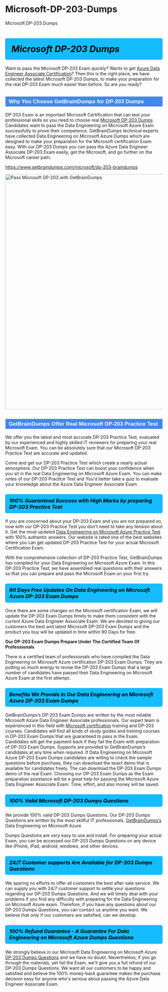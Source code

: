 # Microsoft-DP-203-Dumps
Microsoft DP-203 Dumps
<h1><strong><span style="display: block; color: #000000; background: #14BDFF; border: 0.5px solid #AED6F1; border-left: 3px solid #3498DB; padding: .6em; border-radius: 6px;">                     <em>Microsoft DP-203 <span class="exam_variation">Dumps</span> </em>                </span></strong>            </h1>                        <p>Want to pass the Microsoft DP-203 Exam quickly? Wants to get <a href="https://www.getbraindumps.com/microsoft/azure-data-engineer-associate-braindumps.html">Azure Data Engineer Associate Certification</a>?  Then this is the right place, we have collected the             latest Microsoft DP-203 <span class="exam_variation">Dumps</span>, to make your preparation for the real DP-203 Exam much easier than before. So are you ready?</p>                        <h2 style="background: #4287ec; border: 1px solid #cccccc; padding: 5px 10px;">                <span style="color: #ffffff;">                    <span style="font-size: 11pt;">                        <span style="line-height: normal;">                            <span style="font-family: Calibri,sans-serif;">                                <strong>                                    <span style="font-size: 13.0pt;">Why You Choose GetBrainDumps for DP-203 <span class="exam_variation">Dumps</span></span>                                </strong>                            </span>                        </span>                    </span>                </span>            </h2>                        <p>DP-203 Exam is an important Microsoft Certification that can test your professional skills so you need to choose real <a href="https://www.getbraindumps.com/microsoft/dp-203-braindumps">Microsoft DP-203 <span class="exam_variation">Dumps</span></a> .             Candidates want to pass the Data Engineering on Microsoft Azure Exam successfully to prove their competence. GetBrainDumps technical experts             have collected Data Engineering on Microsoft Azure <span class="exam_variation">Dumps</span> which are designed to make your preparation for the Microsoft certification Exam easy. With our             DP-203 <span class="exam_variation">Dumps</span> you can pass the Azure Data Engineer Associate DP-203 Exam easily, get the Microsoft, and go further on the Microsoft career path.</p>                        <p><a href="https://www.getbraindumps.com/microsoft/dp-203-braindumps">https://www.getbraindumps.com/microsoft/dp-203-braindumps</a></p>                        <p><a href="https://www.getbraindumps.com/"><img src="https://www.getbraindumps.com/images/get-updated-exam-questions-with-discount-getbraindumps.jpg" class="postImage" alt="Pass Microsoft DP-203 with GetBrainDumps" width="750"></a></p>                            <h2 style="background: #4287ec; border: 1px solid #cccccc; padding: 5px 10px;">                <span style="color: #ffffff;">                    <span style="font-size: 11pt;">                        <span style="line-height: normal;">                            <span style="font-family: Calibri,sans-serif;">                                <strong>                                    <span style="font-size: 13.0pt;">GetBrainDumps Offer Real Microsoft DP-203 <span class="exam_variation2">Practice Test</span></span>                                </strong>                            </span>                        </span>                    </span>                </span>            </h2>                        <p>We offer you the latest and most accurate DP-203 <span class="exam_variation2">Practice Test</span>, evaluated by our experienced and highly skilled IT reviewers for preparing your             real Microsoft Exam. You can be absolutely sure that our Microsoft DP-203 <span class="exam_variation2">Practice Test</span> are accurate and updated.</p>                        <p>Come and get our DP-203 <span class="exam_variation2">Practice Test</span> which create a nearly actual atmosphere. Our DP-203 <span class="exam_variation2">Practice Test</span> can boost your confidence when you sit             in the real Data Engineering on Microsoft Azure Exam. You can make notes of our DP-203 <span class="exam_variation2">Practice Test</span> and You'd better take a quiz to evaluate             your knowledge about the Azure Data Engineer Associate Exam.</p>                        <h3>                <strong>                    <span style="display: block; color: #000000; background: #14BDFF; border: 0.5px solid #AED6F1; border-left: 3px solid #3498DB; padding: .6em; border-radius: 6px;">                        <em>100% Guaranteed Success with High Marks by preparing DP-203 <span class="exam_variation2">Practice Test</span></em>                    </span>                </strong>            </h3>                        <p>If you are concerned about your DP-203 Exam and you are not prepared so, now with our DP-203 <span class="exam_variation2">Practice Test</span> you don't need to take any tension about it.            Get the most updated <a href="https://www.getbraindumps.com/microsoft/dp-203-braindumps">Data Engineering on Microsoft Azure <span class="exam_variation2">Practice Test</span></a> with 100% authentic answers. Our website is rated one of the best websites where you can             get updated DP-203 <span class="exam_variation2">Practice Test</span> for your actual Microsoft Certification Exam.</p>                        <p>With the comprehensive collection of DP-203 <span class="exam_variation2">Practice Test</span>, GetBrainDumps has compiled for your Data Engineering on Microsoft Azure Exam. In this DP-203 <span class="exam_variation2">Practice Test</span>,             we have assembled real questions with their answers so that you can prepare and pass the Microsoft Exam on your first try.</p>                        <h3>                <strong>                    <span style="display: block; color: #000000; background: #14BDFF; border: 0.5px solid #AED6F1; border-left: 3px solid #3498DB; padding: .6em; border-radius: 6px;">                        <em>90 Days Free Updates On Data Engineering on Microsoft Azure DP-203 <span class="exam_variation3">Exam Dumps</span></em>                    </span>                </strong>            </h3>                        <p>Once there are some changes on the Microsoft certification Exam, we will update the DP-203 <span class="exam_variation3">Exam Dumps</span> timely to make them consistent with the current             Azure Data Engineer Associate Exam. We are devoted to giving our customers the best and latest Microsoft DP-203 <span class="exam_variation3">Exam Dumps</span> and the product you buy             will be updated in time within 90 Days for free.</p>                        <p><strong>Our DP-203 <span class="exam_variation3">Exam Dumps</span> Prepare Under The Certified Team Of Professionals</strong></p>                        <p>There is a certified team of professionals who have compiled the Data Engineering on Microsoft Azure certification             DP-203 <span class="exam_variation3">Exam Dumps</span>. They are putting so much energy to revise the DP-203 <span class="exam_variation3">Exam Dumps</span> that a large number of candidates have passed             their Data Engineering on Microsoft Azure Exam  at the first attempt.</p>                        <h3>                <strong>                    <span style="display: block; color: #000000; background: #14BDFF; border: 0.5px solid #AED6F1; border-left: 3px solid #3498DB; padding: .6em; border-radius: 6px;">                        <em>Benefits We Provide In Our Data Engineering on Microsoft Azure DP-203 <span class="exam_variation3">Exam Dumps</span></em>                    </span>                </strong>            </h3>                        <p>GetBrainDumps’s DP-203 <span class="exam_variation3">Exam Dumps</span> are written by the most reliable Microsoft Azure Data Engineer Associate professionals. Our expert team is experienced in             this field with <a href="https://www.getbraindumps.com/microsoft-braindumps.html">Microsoft certification</a> training and DP-203 courses. Candidates will find all kinds of study guides and training courses in             DP-203 <span class="exam_variation3">Exam Dumps</span> that are guaranteed to pass in the Exam. Candidates will get the payment back if they fail the Exam with preparation of             DP-203 <span class="exam_variation3">Exam Dumps</span>. Supports are provided to GetBrainDumps’s candidates at any time when required. If Data Engineering on Microsoft Azure             DP-203 <span class="exam_variation3">Exam Dumps</span> candidates are willing to check the sample questions before purchase, they can download the exact demo that is available             for candidates freely. The can download the DP-203 <span class="exam_variation3">Exam Dumps</span> demo of the real Exam. Choosing our DP-203 <span class="exam_variation3">Exam Dumps</span> as the Exam preparation             assistance will be a great help for passing the Microsoft Azure Data Engineer Associate Exam. Time, effort, and also money will be saved.</p>                        <h3>                <strong>                    <span style="display: block; color: #000000; background: #14BDFF; border: 0.5px solid #AED6F1; border-left: 3px solid #3498DB; padding: .6em; border-radius: 6px;">                        <em>100% Valid Microsoft DP-203 <span class="exam_variation4">Dumps Questions</span></em>                    </span>                </strong>            </h3>                        <p>We provide 100% valid DP-203 <span class="exam_variation4">Dumps Questions</span>. Our DP-203 <span class="exam_variation4">Dumps Questions</span> are written by the most skillful IT professionals. <a href="https://www.getbraindumps.com/">GetBrainDumps’s</a> Data Engineering on Microsoft Azure</p>            <p> <span class="exam_variation4">Dumps Questions</span> are very easy to use and install. For preparing your actual Exam, you can be accessed our DP-203 <span class="exam_variation4">Dumps Questions</span> on any device like iPhone, iPad, android, windows, and other devices.</p>                        <h3>                <strong>                    <span style="display: block; color: #000000; background: #14BDFF; border: 0.5px solid #AED6F1; border-left: 3px solid #3498DB; padding: .6em; border-radius: 6px;">                        <em>24/7 Customer supports Are Available for DP-203 <span class="exam_variation4">Dumps Questions</span></em>                    </span>                </strong>            </h3>                        <p>We sparing no efforts to offer all customers the best after-sale service. We can supply you with 24/7 customer support to settle your             questions regarding our DP-203 <span class="exam_variation4">Dumps Questions</span>. And we will timely deal with your problems if you find any difficulty with preparing for the             Data Engineering on Microsoft Azure exam. Therefore, if you have any questions about our DP-203 <span class="exam_variation4">Dumps Questions</span>, you can contact us             anytime you want. We believe that only if our customers are satisfied, can we develop.</p>                        <h3>                <strong>                    <span style="display: block; color: #000000; background: #14BDFF; border: 0.5px solid #AED6F1; border-left: 3px solid #3498DB; padding: .6em; border-radius: 6px;">                        <em>100% Refund Guarantee - A Guarantee For Data Engineering on Microsoft Azure <span class="exam_variation4">Dumps Questions</span></em>                    </span>                </strong>            </h3>                        <p>We strongly believe in our Microsoft Data Engineering on Microsoft Azure <a href="https://www.getbraindumps.com/microsoft/dp-203-braindumps">DP-203 <span class="exam_variation4">Dumps Questions</span></a> and we have no doubt. Nevertheless, if you go through             the materials, yet fail the Exam, we'll give you a full refund of our DP-203 <span class="exam_variation4">Dumps Questions</span>. We want all our customers to be happy and satisfied and             believe the 100% money-back guarantee makes the purchase decision easy for anyone who's serious about passing the Azure Data Engineer Associate Exam.</p>                    
